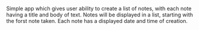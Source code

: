 Simple app which gives user ability to create a list of notes, with each note having a title and body of text. Notes will be displayed in a list, starting with the forst note taken. Each note has a displayed date and time of creation.
